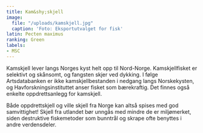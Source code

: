 ```yaml
---
title: Kam&shy;skjell
image:
  file: "/uploads/kamskjell.jpg"
  caption: 'Foto: Eksportutvalget for fisk'
latin: Pecten maximus
ranking: Green
labels:
- MSC
---
```


Kamskjell lever langs Norges kyst helt opp til Nord-Norge. Kamskjellfisket er selektivt og skånsomt, og fangsten skjer ved dykking. I følge Artsdatabanken er ikke kamskjellbestanden i nedgang langs Norskekysten, og Havforskningsinstituttet anser fisket som bærekraftig. Det finnes også enkelte oppdrettsanlegg for kamskjell.

Både oppdrettskjell og ville skjell fra Norge kan altså spises med god samvittighet! Skjell fra utlandet bør unngås med mindre de er miljømerket, siden destruktive fiskemetoder som bunntrål og skrape ofte benyttes i andre verdensdeler.